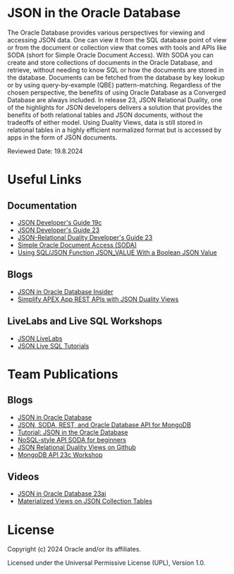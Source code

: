 # JSON in the Oracle Database

The Oracle Database provides various perspectives for viewing and accessing JSON data. One can view it from the SQL database point of view or from the document or collection view that comes with tools and APIs like SODA (short for Simple Oracle Document Access). With SODA you can create and store collections of documents in the Oracle Database, and retrieve, without needing to know SQL or how the documents are stored in the database. Documents can be fetched from the database by key lookup or by using query-by-example (QBE) pattern-matching. Regardless of the chosen perspective, the benefits of using Oracle Database as a Converged Database are always included. 
In release 23, JSON Relational Duality, one of the highlights for JSON developers delivers a solution that provides the benefits of both relational tables and JSON documents, without the tradeoffs of either model. Using Duality Views, data is still stored in relational tables in a highly efficient normalized format but is accessed by apps in the form of JSON documents. 

Reviewed Date: 19.8.2024

# Useful Links

## Documentation  
 
- [JSON Developer's Guide 19c](https://docs.oracle.com/en/database/oracle/oracle-database/19/adjsn/json-in-oracle-database.html#GUID-A8A58B49-13A5-4F42-8EA0-508951DAE0BB)
- [JSON Developer's Guide 23](https://docs.oracle.com/en/database/oracle/oracle-database/23/adjsn/index.html#Oracle%C2%AE-Database)
- [JSON-Relational Duality Developer's Guide 23](https://docs.oracle.com/en/database/oracle/oracle-database/23/jsnvu/index.html#Oracle%C2%AE-Database)
- [Simple Oracle Document Access (SODA)](https://docs.oracle.com/en/database/oracle/simple-oracle-document-access)
- [Using SQL/JSON Function JSON_VALUE With a Boolean JSON Value](https://docs.oracle.com/en/database/oracle/oracle-database/23/adjsn/function-JSON_VALUE.html#GUID-FD4E6FFA-8865-4682-B66A-79F77CBACD50)

## Blogs

- [JSON in Oracle Database Insider](https://blogs.oracle.com/database/category/db-json)
- [Simplify APEX App REST APIs with JSON Duality Views](https://diveintoapex.com/2024/03/05/simplify-apex-app-rest-apis-with-json-duality-views/)

## LiveLabs and Live SQL Workshops

- [JSON LiveLabs](https://apexapps.oracle.com/pls/apex/f?p=133:100:108826594708002::::SEARCH:JSON)
- [JSON Live SQL Tutorials](https://livesql.oracle.com/apex/f?p=590:49::::RP::) 
  

# Team Publications

## Blogs

- [JSON in Oracle Database](https://blogs.oracle.com/coretec/post/json-in-oracle-database)
- [JSON, SODA, REST, and Oracle Database API for MongoDB](https://blogs.oracle.com/coretec/post/json-soda-rest-and-oracle-database-api-for-mongodb)
- [Tutorial: JSON in the Oracle Database](https://blogs.oracle.com/coretec/post/tutorial1-json-in-oracle)
- [NoSQL-style API SODA for beginners](https://blogs.oracle.com/coretec/post/nosql-style-api-soda-for-beginners)
- [JSON Relational Duality Views on Github](https://github.com/oracle-devrel/technology-engineering/tree/main/data-platform/core-converged-db/database-23c/json-relational-duality-views)
- [MongoDB API 23c Workshop](https://github.com/oracle-devrel/technology-engineering/tree/main/data-platform/core-converged-db/mongodb-api/workshop)

## Videos

- [JSON in Oracle Database 23ai](https://www.youtube.com/watch?v=KMgsb-BWWc0&list=PLHA__TOeNI7MNBND0JWQUqTYOQ1up-VHX&pp=gAQBiAQB)
- [Materialized Views on JSON Collection Tables](https://youtu.be/C2wXcJyJjUE)

# License

Copyright (c) 2024 Oracle and/or its affiliates.

Licensed under the Universal Permissive License (UPL), Version 1.0.
